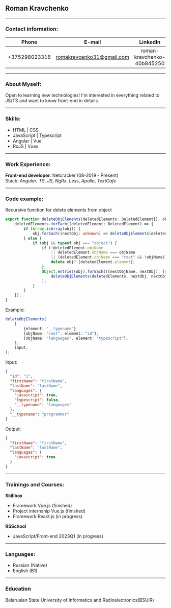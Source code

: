 ## Roman Kravchenko

---

### Contact information:

|     Phone     |         E-mail            |           LinkedIn         |           Discord          |
|:-------------:|:-------------------------:|:--------------------------:|:--------------------------:|
| +375298023316 | romakravcenko31@gmail.com | roman-kravchenko-40b845250 | Roman Kravchenko(@Gemer31) |

---

### About Myself:
Open to learning new technologies! I'm interested in everything related to JS/TS and want to know front-end in details.

---

###  Skills:
* HTML | CSS
* JavaScript | Typescript
* Angular | Vue
* RxJS | Vuex

---

###  Work Experience:
**Front-end developer**: Netcracker (08-2019 - Present) <br>
Stack: *Angular*, *TS*, *JS*, *NgRx*, *Less*, *Apollo*, *TextCafe*

---

### Code example:
Recursive function for delete elements from object
```ts
export function deleteObjElements(deletedElements: DeletedElement[], obj: unknown, objName?: string): void {
    deletedElements.forEach((deletedElement: DeletedElement) => {
        if (Array.isArray(obj)) {
            obj.forEach((nextObj: unknown) => deleteObjElements(deletedElements, nextObj, objName));
        } else {
            if (obj && typeof obj === "object") {
                if (!deletedElement.objName
                    || deletedElement.objName === objName
                    || (deletedElement.objName === "root" && !objName)) {
                    delete obj?.[deletedElement.element];
                }
                Object.entries(obj).forEach(([nextObjName, nextObj]: [string, unknown]) =>
                    deleteObjElements(deletedElements, nextObj, nextObjName),
                );
            }
        }
    });
}
```

Example:
```ts
deleteObjElements(
    [
        {element: "__typename"},
        {objName: "root", element: "id"},
        {objName: "languages", element: "typescript"},
    ],
    input,
);
```

Input:
```json
{
  "id": "1",
  "firstName": "firstName",
  "lastName": "lastName",
  "languages": {
    "javascript": true,
    "typescript": false,
    "__typename": "languages"
  },
  "__typename": "programmer"
}
```

Output:
```json
{
  "firstName": "firstName",
  "lastName": "lastName",
  "languages": {
    "javascript": true
  }
}
```

---

### Trainings and Courses:
**Skillbox**
* Framework Vue.js (finished)
* Project internship Vue.js (finished)
* Framework React.js (in progress)

**RSSchool**
* JavaScript/Front-end 2023Q1 (in progress)

---

### Languages:
* Russian (Native)
* English (B1)

---

### Education
Belarusian State University of Informatics and Radioelectronics(BSUIR)
   